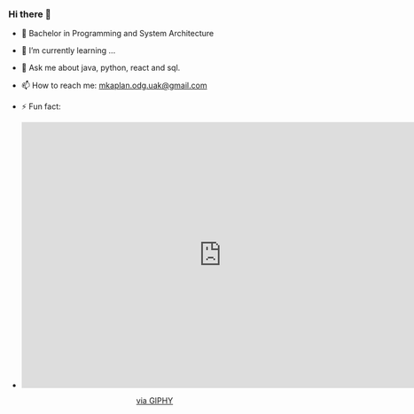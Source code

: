 ### Hi there 👋


- 🔭 Bachelor in Programming and System Architecture
- 🌱 I’m currently learning ...
- 💬 Ask me about java, python, react and sql.
- 📫 How to reach me: mkaplan.odg.uak@gmail.com
- ⚡ Fun fact:

- <div id="header" align="center">
  <iframe src="https://giphy.com/embed/xT9IgzoKnwFNmISR8I" width="720" height="480" frameBorder="0" class="giphy-embed" allowFullScreen></iframe><p><a href="https://giphy.com/gifs/code-coding-seamless-xT9IgzoKnwFNmISR8I">via GIPHY</a></p>
</div>

<!--
**mrkapln/mrkapln** is a ✨ _special_ ✨ repository because its `README.md` (this file) appears on your GitHub profile.
